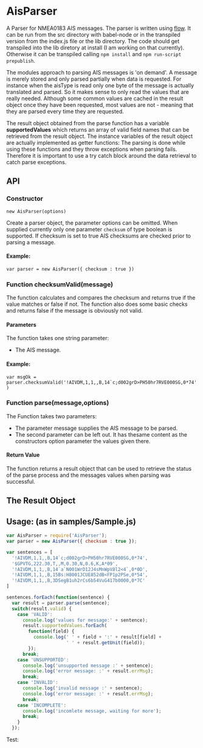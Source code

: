 # AisParser
A Parser for NMEA0183  AIS messages.
The parser is written using [flow](https://flowtype.org/). It can be run from the src directory with babel-node or in the transpiled version from the index.js file or the lib directory. The code should get transpiled into the lib diretory at install (I am working on that currently). Otherwise it can be transpiled calling ```npm install``` and ```npm run-script prepublish```.

The modules approach to parsing AIS messages is 'on demand'. A message is merely stored and only parsed partially when data is requested. For instance when the aisType is read only one byte of the message is actually translated and parsed. So it makes sense to only read the values that are really needed. Although some common values are cached in the result object once they have been requested, most values are not - meaning that they are parsed every time they are requested.

The result object obtained from the parse function has a variable **supportedValues** which returns an array of valid field names that can be retrieved from the result object.
The instance variables of the result object are actually implemented as getter functions: The parsing is done while using these functions and they throw exceptions when parsing fails. Therefore it is important to use a try catch block around the data retrieval to catch parse exceptions.   

## API

### Constructor
```new AisParser(options)```

Create a parser object, the parameter options can be omitted.
When supplied currently only one parameter ```checksum``` of type boolean is supported. If checksum is set to true AIS checksums are checked prior to parsing a message.

#### Example:
```var parser = new AisParser({ checksum : true })```

### Function checksumValid(message)
The function calculates and compares the checksum and returns true if the value matches or false if not. The function also does some basic checks and returns false if the message is obviously not valid.

#### Parameters
The function takes one string parameter:
- The AIS message.


#### Example:
```var msgOk = parser.checksumValid('!AIVDM,1,1,,B,14`c;d002grD>PH50hr7RVE000SG,0*74')```

### Function parse(message,options)
The Function takes two parameters:
- The parameter message supplies the AIS message to be parsed.
- The second parameter can be left out. It has thesame content as the constructors option parameter the values given there.

#### Return Value
The function returns a result object that can be used to retrieve the status of the parse process and the messages values when parsing was successful.

## The Result Object












## Usage: (as in samples/Sample.js)
```javascript
var AisParser = require('AisParser');
var parser = new AisParser({ checksum : true });

var sentences = [
  '!AIVDM,1,1,,B,14`c;d002grD>PH50hr7RVE000SG,0*74',
  '$GPVTG,222.30,T,,M,0.30,N,0.6,K,A*09',
  '!AIVDM,1,1,,B,14`a`N001WrD12J4sMnWpV8l2<4`,0*0D',
  '!AIVDM,1,1,,B,15Bs:H8001JCUE852dB<FP1p2PSe,0*54',
  '!AIVDM,1,1,,B,3DSegB1uh2rCs6b54VuG417b0000,0*7C'
]

sentences.forEach(function(sentence) {
  var result = parser.parse(sentence);
  switch(result.valid) {
    case 'VALID':
      console.log('values for message:' + sentence);
      result.supportedValues.forEach(
        function(field) {
          console.log(' ' + field + ':' + result[field] +
                      ' ' + result.getUnit(field));
        });
      break;
    case 'UNSUPPORTED':
      console.log('unsupported message :' + sentence);
      console.log('error message: :' + result.errMsg);
      break;
    case 'INVALID':
      console.log('invalid message :' + sentence);
      console.log('error message: :' + result.errMsg);
      break;
    case 'INCOMPLETE':
      console.log('incomlete message, waiting for more');
      break;
    }
  });
```


Test:
